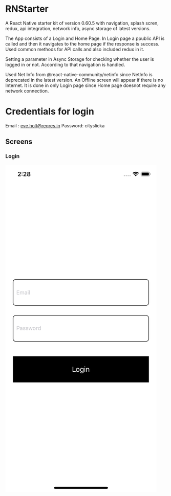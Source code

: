 # RNStarter
A React Native starter kit of version 0.60.5 with navigation, splash scren, redux, api integration, network info, async storage of latest versions. 

The App consists of a Login and Home Page. In Login page a ppublic API is called and then it navigates to the home page if the response is success. Used common methods for API calls and also included redux in it. 

Setting a parameter in Async Storage for checking whether the user is logged in or not. According to that navigation is handled.

Used Net Info from @react-native-community/netinfo since NetInfo is deprecated in the latest version. An Offline screen will appear if there is no Internet. It is done in only Login page since Home page doesnot require any network connection.

# Credentials for login
Email : eve.holt@reqres.in 
Password: cityslicka

## Screens
### Login
![Login](src/assets/screens/login.png?raw=true "Login")
